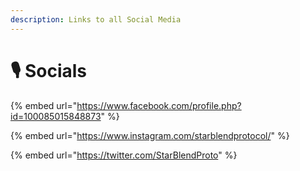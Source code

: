 ```yaml
---
description: Links to all Social Media
---
```


# 🎙 Socials

{% embed url="https://www.facebook.com/profile.php?id=100085015848873" %}

{% embed url="https://www.instagram.com/starblendprotocol/" %}

{% embed url="https://twitter.com/StarBlendProto" %}
